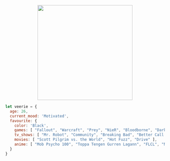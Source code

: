 <p align="center">
  <img src="https://i.imgur.com/SRmL0Ru.gif" height="300">
</p>

```javascript
let veerie = {
  age: 26,
  current_mood: 'Motivated',
  favourite: {
    color: 'Black',
    games: [ "Fallout", "Warcraft", "Prey", "NieR", "Bloodborne", "Dark Souls", "Mass Effect", "Like a Dragon" ],
    tv_shows: [ "Mr. Robot", "Community", "Breaking Bad", "Better Call Saul", "Dark" ],
    movies: [ "Scott Pilgrim vs. the World", "Hot Fuzz", "Drive" ],
    anime: [ "Mob Psycho 100", "Toppa Tengen Gurren Lagann", "FLCL", "Nichijou", "Attack on Titan" ]
  }
}
```
